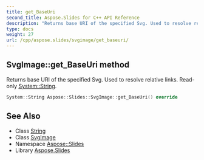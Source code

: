 ```yaml
---
title: get_BaseUri
second_title: Aspose.Slides for C++ API Reference
description: "Returns base URI of the specified Svg. Used to resolve relative links. Read-only System::String."
type: docs
weight: 27
url: /cpp/aspose.slides/svgimage/get_baseuri/
---
```

## SvgImage::get_BaseUri method


Returns base URI of the specified Svg. Used to resolve relative links. Read-only [System::String](../../../system/string/).

```cpp
System::String Aspose::Slides::SvgImage::get_BaseUri() override
```

## See Also

* Class [String](../../../system/string/)
* Class [SvgImage](../)
* Namespace [Aspose::Slides](../../)
* Library [Aspose.Slides](../../../)
